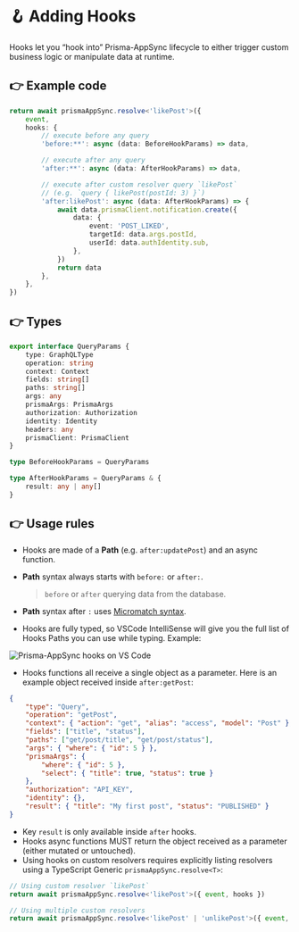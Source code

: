# 🪝 Adding Hooks

Hooks let you “hook into” Prisma-AppSync lifecycle to either trigger custom business logic or manipulate data at runtime.

## 👉 Example code

```ts
return await prismaAppSync.resolve<'likePost'>({
    event,
    hooks: {
        // execute before any query
        'before:**': async (data: BeforeHookParams) => data,

        // execute after any query
        'after:**': async (data: AfterHookParams) => data,

        // execute after custom resolver query `likePost`
        // (e.g. `query { likePost(postId: 3) }`)
        'after:likePost': async (data: AfterHookParams) => {
            await data.prismaClient.notification.create({
                data: {
                    event: 'POST_LIKED',
                    targetId: data.args.postId,
                    userId: data.authIdentity.sub,
                },
            })
            return data
        },
    },
})
```

## 👉 Types

```ts
export interface QueryParams {
    type: GraphQLType
    operation: string
    context: Context
    fields: string[]
    paths: string[]
    args: any
    prismaArgs: PrismaArgs
    authorization: Authorization
    identity: Identity
    headers: any
    prismaClient: PrismaClient
}

type BeforeHookParams = QueryParams

type AfterHookParams = QueryParams & {
    result: any | any[]
}
```

## 👉 Usage rules

- Hooks are made of a **Path** (e.g. `after:updatePost`) and an async function.
- **Path** syntax always starts with `before:` or `after:`.

    > `before` or `after` querying data from the database.

- **Path** syntax after `:` uses [Micromatch syntax](https://github.com/micromatch/micromatch).
- Hooks are fully typed, so VSCode IntelliSense will give you the full list of Hooks Paths you can use while typing. Example:

![Prisma-AppSync hooks on VS Code](/guides/hooks-autocompletion.png)

- Hooks functions all receive a single object as a parameter. Here is an example object received inside `after:getPost`:

```json
{
    "type": "Query",
    "operation": "getPost",
    "context": { "action": "get", "alias": "access", "model": "Post" },
    "fields": ["title", "status"],
    "paths": ["get/post/title", "get/post/status"],
    "args": { "where": { "id": 5 } },
    "prismaArgs": {
        "where": { "id": 5 },
        "select": { "title": true, "status": true }
    },
    "authorization": "API_KEY",
    "identity": {},
    "result": { "title": "My first post", "status": "PUBLISHED" }
}
```

- Key `result` is only available inside `after` hooks.
- Hooks async functions MUST return the object received as a parameter (either mutated or untouched).
- Using hooks on custom resolvers requires explicitly listing resolvers using a TypeScript Generic `prismaAppSync.resolve<T>`:

```ts
// Using custom resolver `likePost`
return await prismaAppSync.resolve<'likePost'>({ event, hooks })

// Using multiple custom resolvers
return await prismaAppSync.resolve<'likePost' | 'unlikePost'>({ event, hooks })
```
